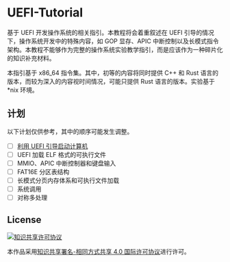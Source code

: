 # UEFI-Tutorial

基于 UEFI 开发操作系统的相关指引。本教程将会着重叙述在 UEFI 引导的情况下，操作系统开发中的特殊内容，如 GOP 显存、APIC 中断控制以及长模式指令架构。本教程不能够作为完整的操作系统实验教学指引，而是应该作为一种碎片化的知识补充材料。

本指引基于 x86_64 指令集。其中，初等的内容将同时提供 C++ 和 Rust 语言的版本，而较为深入的内容视时间情况，可能只提供 Rust 语言的版本。实验基于 \*nix 环境。

## 计划

以下计划仅供参考，其中的顺序可能发生调整。

- [ ] [利用 UEFI 引导启动计算机](https://github.com/xfoxfu/UEFI-Tutorial/blob/master/1-Basic-Application.md)
- [ ] UEFI 加载 ELF 格式的可执行文件
- [ ] MMIO、APIC 中断控制器和键盘输入
- [ ] FAT16E 分区表结构
- [ ] 长模式分页内存体系和可执行文件加载
- [ ] 系统调用
- [ ] 对称多处理

## License

[![知识共享许可协议](https://i.creativecommons.org/l/by-sa/4.0/88x31.png)](http://creativecommons.org/licenses/by-sa/4.0/)

本作品采用[知识共享署名-相同方式共享 4.0 国际许可协议](http://creativecommons.org/licenses/by-sa/4.0/)进行许可。
